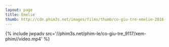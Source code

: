 ```yaml
---
layout: page
title: Emelie
thumb: http://cdn.phim3s.net/images/films/thumb/co-giu-tre-emelie-2016.jpg
---
```

{% include jwpadv src='//phim3s.net/phim-le/co-giu-tre_9117/xem-phim//video.mp4' %}